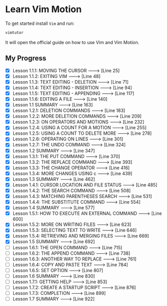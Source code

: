 # Learn Vim Motion

To get started install `Vim` and run:

```sh
vimtutor
```

It will open the official guide on how to use Vim and Vim Motion.

## My Progress

- [x] Lesson 1.1.1: MOVING THE CURSOR ---> [Line 25]
- [x] Lesson 1.1.2: EXITING VIM ---> [Line 48]
- [x] Lesson 1.1.3: TEXT EDITING - DELETION ---> [Line 71]
- [x] Lesson 1.1.4: TEXT EDITING - INSERTION ---> [Line 94]
- [x] Lesson 1.1.5: TEXT EDITING - APPENDING ---> [Line 117]
- [x] Lesson 1.1.6: EDITING A FILE ---> [Line 140]
- [x] Lesson 1.1 SUMMARY ---> [Line 163]
- [x] Lesson 1.2.1: DELETION COMMANDS ---> [Line 183]
- [x] Lesson 1.2.2: MORE DELETION COMMANDS ---> [Line 209]
- [x] Lesson 1.2.3: ON OPERATORS AND MOTIONS ---> [Line 232]
- [x] Lesson 1.2.4: USING A COUNT FOR A MOTION ---> [Line 255]
- [x] Lesson 1.2.5: USING A COUNT TO DELETE MORE ---> [Line 278]
- [x] Lesson 1.2.6: OPERATING ON LINES ---> [Line 301]
- [x] Lesson 1.2.7: THE UNDO COMMAND ---> [Line 324]
- [x] Lesson 1.2 SUMMARY ---> [Line 347]
- [x] Lesson 1.3.1: THE PUT COMMAND ---> [Line 370]
- [x] Lesson 1.3.2: THE REPLACE COMMAND ---> [Line 393]
- [x] Lesson 1.3.3: THE CHANGE OPERATOR ---> [Line 416]
- [x] Lesson 1.3.4: MORE CHANGES USING c ---> [Line 439]
- [x] Lesson 1.3 SUMMARY ---> [Line 462]
- [x] Lesson 1.4.1: CURSOR LOCATION AND FILE STATUS ---> [Line 485]
- [x] Lesson 1.4.2: THE SEARCH COMMAND ---> [Line 508]
- [x] Lesson 1.4.3: MATCHING PARENTHESES SEARCH ---> [Line 531]
- [x] Lesson 1.4.4: THE SUBSTITUTE COMMAND ---> [Line 554]
- [x] Lesson 1.4 SUMMARY ---> [Line 577]
- [x] Lesson 1.5.1: HOW TO EXECUTE AN EXTERNAL COMMAND ---> [Line 600]
- [x] Lesson 1.5.2: MORE ON WRITING FILES ---> [Line 623]
- [x] Lesson 1.5.3: SELECTING TEXT TO WRITE ---> [Line 646]
- [x] Lesson 1.5.4: RETRIEVING AND MERGING FILES ---> [Line 669]
- [x] Lesson 1.5 SUMMARY ---> [Line 692]
- [ ] Lesson 1.6.1: THE OPEN COMMAND ---> [Line 715]
- [ ] Lesson 1.6.2: THE APPEND COMMAND ---> [Line 738]
- [ ] Lesson 1.6.3: ANOTHER WAY TO REPLACE ---> [Line 761]
- [ ] Lesson 1.6.4: COPY AND PASTE TEXT ---> [Line 784]
- [ ] Lesson 1.6.5: SET OPTION ---> [Line 807]
- [ ] Lesson 1.6 SUMMARY ---> [Line 830]
- [ ] Lesson 1.7.1: GETTING HELP ---> [Line 853]
- [ ] Lesson 1.7.2: CREATE A STARTUP SCRIPT ---> [Line 876]
- [ ] Lesson 1.7.3: COMPLETION ---> [Line 899]
- [ ] Lesson 1.7 SUMMARY ---> [Line 922]
